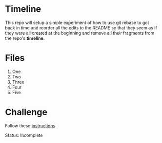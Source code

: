 # Timeline

This repo will setup a simple experiment of how to use git rebase
to got back in time and reorder all the edits to the README so that
they seem as if they were all created at the beginning and remove
all their fragments from the repo's **timeline**.

# Files

1. One
2. Two
3. Three
4. Four
5. Five

# Challenge

Follow these [instructions](https://github.com/tacitphoenix/timeline/blob/master/CHALLEGE.md)

Status: Incomplete

